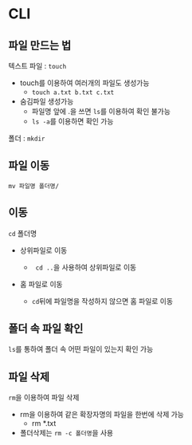 # CLI

## 파일 만드는 법

텍스트 파일 : `touch`

- touch를 이용하여 여러개의 파일도 생성가능
  - `touch a.txt b.txt c.txt`
- 숨김파일 생성가능
  - 파일명 앞에 .을 쓰면 `ls`를 이용하여 확인 불가능
  - `ls -a`를 이용하면 확인 가능

폴더 : `mkdir`

## 파일 이동

`mv 파일명 폴더명/`

## 이동

`cd` 폴더명

- 상위파일로 이동
  - ` cd ..`을 사용하여 상위파일로 이동

- 홈 파일로 이동
  - `cd`뒤에 파일명을 작성하지 않으면 홈 파일로 이동

## 폴더 속 파일 확인

`ls`를 통하여 폴더 속 어떤 파일이 있는지 확인 가능

## 파일 삭제

`rm`을 이용하여 파일 삭제

- rm을 이용하여 같은 확장자명의 파일을 한번에 삭제 가능
  - rm *.txt
- 폴더삭제는 `rm -c 폴더명`을 사용